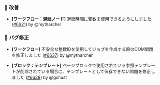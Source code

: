 ### 🚀 改善

- **[ワークフロー：遅延ノード]** 遅延時間に変数を使用できるようにしました ([#6621](https://github.com/nocobase/nocobase/pull/6621)) by @mytharcher

### 🐛 バグ修正

- **[ワークフロー]** 不安全な整数IDを使用してジョブを作成する際のOOM問題を修正しました ([#6637](https://github.com/nocobase/nocobase/pull/6637)) by @mytharcher

- **[ブロック：テンプレート]** ページブロックで使用されている参照テンプレートが削除されている場合に、テンプレートとして保存できない問題を修正しました ([#6638](https://github.com/nocobase/nocobase/pull/6638)) by @gchust
